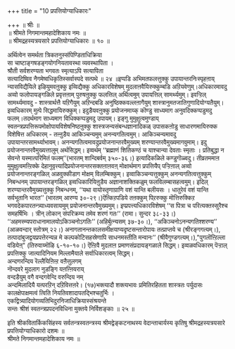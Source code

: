 +++
title = "10 प्रपत्तियोग्याधिकारः"

+++
॥ श्रीः ॥  
॥ श्रीमते निगमान्तमहादेशिकाय नमः ॥  
॥ श्रीमद्रहस्यत्रयसारे प्रपत्तियोग्याधिकारः ॥ १० ॥  
  
 अर्थित्वेन समर्थता त्रिकतनुस्संपिण्डिताधिक्रिया  
 सा चाष्टाङ्गषडङ्गयोगनियतावस्था व्यवस्थापिता ।  
 श्रौती सर्वशरण्यता भगवतः स्मृत्याऽपि सत्यापिता   
 सत्यादिष्विव नैगमेष्वधिकृतिस्सर्वास्पदे सत्पथे ॥ २४ ॥इप्पडि अभिमतफलत्तुक्कु उपायान्तरनिःस्पृहऩाय् न्यासविद्यैयिले इऴियुमवऩुक्कु इव्विद्यैक्कु अधिकारविशेषम् मुदलाऩवैयिरुक्कुम्बडि अऱियवेणुम्।अधिकारमावदु अव्वो फलोपायङ्गळिले प्रवृत्तऩाम् पुरुषऩुक्कु फलत्तिल् अर्थित्वमुम् उपायत्तिल् सामर्थ्यमुम्। इवऱ्ऱिल् सामर्थ्यमावदु - शास्त्रार्थत्तै यऱिगैयुम् अऱिन्दबडि अनुष्ठिक्कवल्लऩागैयुम् शास्त्रानुमतजातिगुणादियोग्यतैयुम्। इव्वधिकारम् मुऩ्पे सिद्धमायिरुक्कुम्। इदुडैयवऩुक्कु प्रयोजनमाय्क् कॊण्डु साध्यमाग अनुवदिक्कप्पडुमदु फलम्।तदर्थमाग साध्यमाग विधिक्कप्पडुमदु उपायम्। इङ्गु मुमुक्षुत्वमुण्डाय् स्वतन्त्रप्रपत्तिरूपमोक्षोपायविशेषनिष्ठऩुक्कु शास्त्रजन्यसंबन्धज्ञानादिकळ् उपासकऩोडु साधारणमायिरुक्क विशेषित्त अधिकारम् - तऩ्ऩुडैय आकिञ्चन्यमुम् अनन्यगतित्वमुम्। आकिञ्चन्यमावदु उपायान्तरसामर्थ्याभावम्। अनन्यगतित्वमावदुप्रयोजनान्तरवैमुख्यम् शरण्यान्तरवैमुख्यमागवुमाम्। इदु प्रयोजनान्तरवैमुख्यत्तालुम् अर्थसिद्धम्। इव्वर्थम् ‘‘ब्रह्माणं शितिकण्ठं च याश्चान्या देवताः स्मृताः । प्रतिबुद्धा न सेवन्ते यस्मात्परिमितं फलम्’’(भारतम् शान्दिबर्वम् ३५०-३६।) इत्यादिकळिले कण्डुगॊळ्वदु। तीव्रतममाऩ मुमुक्षुत्वमऩ्ऱिक्के देहानुवृत्त्यादिप्रयोजनान्तरसक्तऩाऩवऩ् मोक्षार्थमाग प्रपत्तियैप् पऱ्ऱिऩाल् अव्वो प्रयोजनान्तरङ्गळिल् अळवुक्कीडाग मोक्षम् विलम्बिक्कुम्। इव्वाकिञ्चन्यत्तुक्कुम् अनन्यगतित्वत्तुक्कुम् निबन्धनम् उपायान्तरङ्गळिल् इव्वधिकारियिऩुडैय अज्ञानाशक्तिकळुम् फलविलम्बासहत्वमुम्। इदिल् शरण्यान्तरवैमुख्यत्तुक्कु निबन्धनम्, ‘‘यथा वायोस्तृणाग्राणि वशं यान्ति बलीयसः । धातुरेवं वशं यान्ति सर्वभूतानि भारत’’ (भारतम् आरण्य ३०-२९।)ऎऩ्किऱपडिये तऩक्कुम् पिऱरुक्कु मॊत्तिरुक्किऱ भगवदेकपारतन्त्र्याध्यवसायमुम् प्रयोजनान्तरवैमुख्यमुम्। इप्प्रपत्त्यधिकारविशेषम् ‘‘स पित्रा च परित्यक्तस्सुरैश्च समहर्षिभिः । त्रीन् लोकान् संपरिक्रम्य तमेव शरणं गतः’’ (रामा। सुन्दर ३८-३३।) ‘‘अहमस्म्यपराधानामालयोऽकिञ्चनोऽगतिः’’ (अहिर्बुत्न्यसम् ३७-३०।), ‘‘अकिञ्चनोऽनन्यगतिश्शरण्य’’ (आळवन्दार् स्तोत्रम् २२।) अनागतानन्तकालसमीक्षयाप्यदृष्टसन्तारोपायः तत्प्राप्तये च (श्रीरङ्गगत्यम्।), तत्पादांबुजद्वयप्रपत्तेरन्यन्न मे कल्पकोटिसहस्रेणापि साधनमस्तीति मन्वानः’’ (श्रीवैगुण्डगत्यम्।),"पुगलॊऩ्ऱिल्ला वडियेऩ्" (तिरुवाय्मॊऴि ६-१०-१०।) ऎऩ्ऱिवै मुदलाऩ प्रमाणसंप्रदायङ्गळाले सिद्धम्। इव्वळवधिकारम् पॆऱ्ऱाल् प्रपत्तिक्कु जात्यादिनियम मिल्लामैयाले सर्वाधिकारत्वम् सिद्धम्।  
अन्दणरन्दिय रॆल्लैयिऩिऩ्ऱ वऩैत्तुलगम्  
नॊन्दवरे मुदलाग नुडङ्गि यऩऩ्ऩियराय्  
वन्दडैयुम् वगै वन्दगवेन्दि वरुन्दिय नम्  
अन्दमिलादियै यऩ्परऱिन् दऱिवित्तऩरे। (१७)भक्त्यादौ शक्त्यभावः प्रमितिरहितता शास्त्रतः पर्युदासः  
कालक्षेपाक्षमत्वं त्विति नियतिवशादापतद्भिश्चतुर्भिः ।  
एकद्वित्र्यादियोगव्यतिभिदुरनिजाधिक्रियास्संश्रयन्ते   
सन्तः श्रीशं स्वतन्त्रप्रपदनविधिना मुक्तये निर्विशङ्काः ॥ २५ ॥  
  
इति श्रीकवितार्किकसिंहस्य सर्वतन्त्रस्वतन्त्रस्य श्रीमद्वेङ्कटनाथस्य वेदान्ताचार्यस्य कृतिषु श्रीमद्रहस्यत्रयसारे प्रपत्तियोग्याधिकारो दशमः ॥  
श्रीमते निगमान्तमहादेशिकाय नमः ॥
